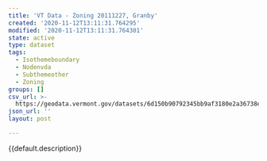 ```yaml
---
title: 'VT Data - Zoning 20111227, Granby'
created: '2020-11-12T13:11:31.764295'
modified: '2020-11-12T13:11:31.764301'
state: active
type: dataset
tags:
  - Isothemeboundary
  - Nodenvda
  - Subthemeother
  - Zoning
groups: []
csv_url: >-
  https://geodata.vermont.gov/datasets/6d150b90792345bb9af3180e2a36738e_0.csv?outSR=%7B%22latestWkid%22%3A3857%2C%22wkid%22%3A102100%7D
json_url: ''
layout: post

---
```

{{default.description}}
